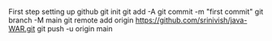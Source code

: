 First step setting up github
 git init
 git add -A
 git commit -m "first commit"
 git branch -M main
 git remote add origin https://github.com/srinivish/java-WAR.git
 git push -u origin main



 
